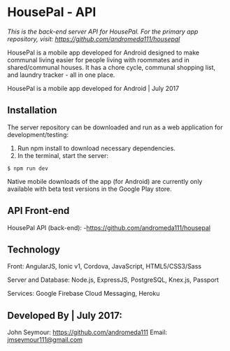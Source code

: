 HousePal - API
=====================

*This is the back-end server API for HousePal. For the primary app repository, visit: https://github.com/andromeda111/housepal*

HousePal is a mobile app developed for Android designed to make communal living easier for people living with roommates and in shared/communal houses. It has a chore cycle, communal shopping list, and laundry tracker - all in one place.

HousePal is a mobile app developed for Android | July 2017


## Installation

The server repository can be downloaded and run as a web application for development/testing:

1. Run npm install to download necessary dependencies.
2. In the terminal, start the server:
```
$ npm run dev
```

Native mobile downloads of the app (for Android) are currently only available with beta test versions in the Google Play store.

## API Front-end

HousePal API (back-end):
-https://github.com/andromeda111/housepal

## Technology
Front:
AngularJS, Ionic v1, Cordova, JavaScript, HTML5/CSS3/Sass

Server and Database:
Node.js, ExpressJS, PostgreSQL, Knex.js, Passport

Services:
Google Firebase Cloud Messaging, Heroku

## Developed By | July 2017:

John Seymour: https://github.com/andromeda111
Email: jmseymour111@gmail.com
